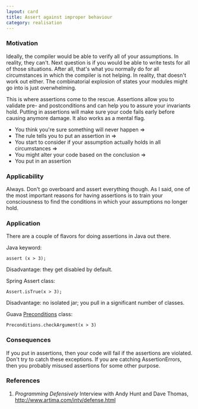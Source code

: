 ```yaml
---
layout: card
title: Assert against improper behaviour
category: realisation
---
```


### Motivation

Ideally, the compiler would be able to verify all of your assumptions. In reality, they can't. Next question is if you would be able to write tests for all of those situations. After all, that's what you normally do for all circumstances in which the compiler is not helping. In reality, that doesn't work out either. The combinatorial explosion of states your modules might go into is just overwhelming.

This is where assertions come to the rescue. Assertions allow you to validate pre- and postconditions and can help you to assure your invariants hold. Putting in assertions will make sure your code fails early before causing anymore damage. It also works as a mental flag.

* You think you're sure something will never happen =&gt;
* The rule tells you to put an assertion in =&gt;
* You start to consider if your assumption actually holds in all circumstances =&gt;
* You might alter your code based on the conclusion =&gt;
* You put in an assertion

### Applicability

Always. Don't go overboard and assert everything though. As I said, one of the most important reasons for having assertions is to train your consciousness to find the conditions in which your assumptions no longer hold.

### Application

There are a couple of flavors for doing assertions in Java out there.

Java keyword:

    assert (x > 3);

Disadvantage: they get disabled by default.

Spring Assert class:

    Assert.isTrue(x > 3);

Disadvantage: no isolated jar; you pull in a significant number of classes.

Guava [Preconditions](http://docs.guava-libraries.googlecode.com/git-history/release/javadoc/com/google/common/base/Preconditions.html) class:

    Preconditions.checkArgument(x > 3)

### Consequences

If you put in assertions, then your code will fail if the assertions are violated. Don't try to catch these exceptions. If you are catching AssertionErrors, then you probably misused assertions for some other purpose.

### References

1. *Programming Defensively* Interview with Andy Hunt and Dave Thomas, <a href="http://www.artima.com/intv/defense.html">http://www.artima.com/intv/defense.html</a>

